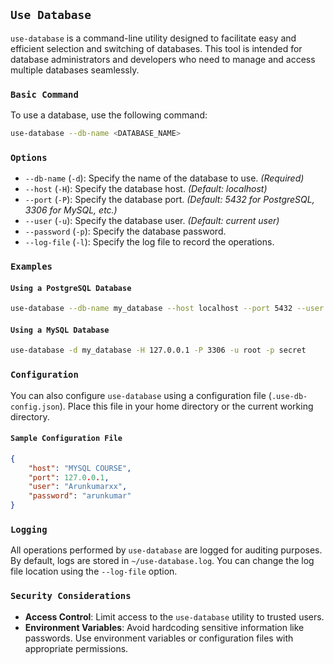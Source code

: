 ## `Use Database`

`use-database` is a command-line utility designed to facilitate easy and efficient selection and switching of databases. This tool is intended for database administrators and developers who need to manage and access multiple databases seamlessly.

### `Basic Command`

To use a database, use the following command:

```bash
use-database --db-name <DATABASE_NAME>
```

### `Options`

- `--db-name` (`-d`): Specify the name of the database to use. *(Required)*
- `--host` (`-H`): Specify the database host. *(Default: localhost)*
- `--port` (`-P`): Specify the database port. *(Default: 5432 for PostgreSQL, 3306 for MySQL, etc.)*
- `--user` (`-u`): Specify the database user. *(Default: current user)*
- `--password` (`-p`): Specify the database password.
- `--log-file` (`-l`): Specify the log file to record the operations.

### `Examples`

#### `Using a PostgreSQL Database`

```bash
use-database --db-name my_database --host localhost --port 5432 --user admin --password secret
```

#### `Using a MySQL Database`

```bash
use-database -d my_database -H 127.0.0.1 -P 3306 -u root -p secret
```

### `Configuration`

You can also configure `use-database` using a configuration file (`.use-db-config.json`). Place this file in your home directory or the current working directory.

#### `Sample Configuration File`

```json
{
    "host": "MYSQL COURSE",
    "port": 127.0.0.1,
    "user": "Arunkumarxx",
    "password": "arunkumar"
}
```

### `Logging`

All operations performed by `use-database` are logged for auditing purposes. By default, logs are stored in `~/use-database.log`. You can change the log file location using the `--log-file` option.

### `Security Considerations`

- **Access Control**: Limit access to the `use-database` utility to trusted users.
- **Environment Variables**: Avoid hardcoding sensitive information like passwords. Use environment variables or configuration files with appropriate permissions.